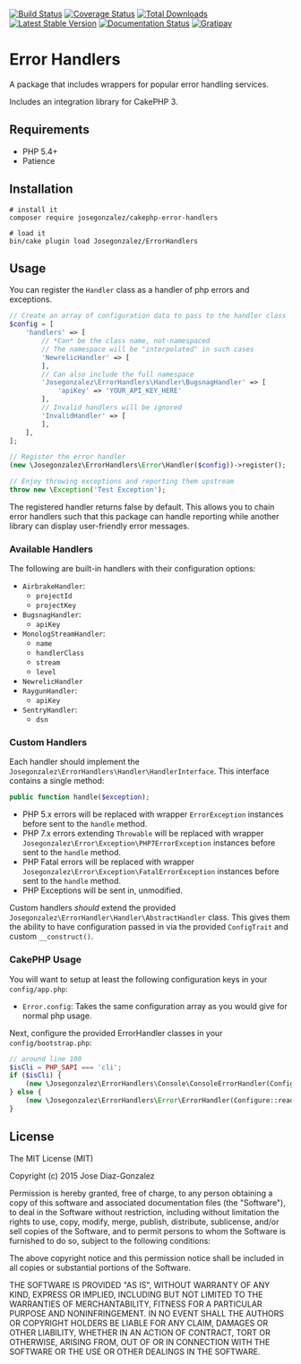 [![Build Status](https://img.shields.io/travis/josegonzalez/cakephp-error-handlers/master.svg?style=flat-square)](https://travis-ci.org/josegonzalez/cakephp-error-handlers)
[![Coverage Status](https://img.shields.io/coveralls/josegonzalez/cakephp-error-handlers.svg?style=flat-square)](https://coveralls.io/r/josegonzalez/cakephp-error-handlers?branch=master)
[![Total Downloads](https://img.shields.io/packagist/dt/josegonzalez/cakephp-error-handlers.svg?style=flat-square)](https://packagist.org/packages/josegonzalez/cakephp-error-handlers)
[![Latest Stable Version](https://img.shields.io/packagist/v/josegonzalez/cakephp-error-handlers.svg?style=flat-square)](https://packagist.org/packages/josegonzalez/cakephp-error-handlers)
[![Documentation Status](https://readthedocs.org/projects/cakephp-error-handlers/badge/?version=latest&style=flat-square)](https://readthedocs.org/projects/cakephp-error-handlers/?badge=latest)
[![Gratipay](https://img.shields.io/gratipay/josegonzalez.svg?style=flat-square)](https://gratipay.com/~josegonzalez/)

# Error Handlers

A package that includes wrappers for popular error handling services.

Includes an integration library for CakePHP 3.

## Requirements

* PHP 5.4+
* Patience

## Installation

```shell
# install it
composer require josegonzalez/cakephp-error-handlers

# load it
bin/cake plugin load Josegonzalez/ErrorHandlers
```

## Usage

You can register the `Handler` class as a handler of php errors and exceptions.

```php
// Create an array of configuration data to pass to the handler class
$config = [
    'handlers' => [
        // *Can* be the class name, not-namespaced
        // The namespace will be "interpolated" in such cases
        'NewrelicHandler' => [
        ],
        // Can also include the full namespace
        'Josegonzalez\ErrorHandlers\Handler\BugsnagHandler' => [
            'apiKey' => 'YOUR_API_KEY_HERE'
        ],
        // Invalid handlers will be ignored
        'InvalidHandler' => [
        ],
    ],
];

// Register the error handler
(new \Josegonzalez\ErrorHandlers\Error\Handler($config))->register();

// Enjoy throwing exceptions and reporting them upstream
throw new \Exception('Test Exception');
```

The registered handler returns false by default. This allows you to chain error handlers such that this package can handle reporting while another library can display user-friendly error messages.

### Available Handlers

The following are built-in handlers with their configuration options:

- `AirbrakeHandler`:
    - `projectId`
    - `projectKey`
- `BugsnagHandler`:
    - `apiKey`
- `MonologStreamHandler`:
    - `name`
    - `handlerClass`
    - `stream`
    - `level`
- `NewrelicHandler`
- `RaygunHandler`:
    - `apiKey`
- `SentryHandler`:
    - `dsn`

### Custom Handlers

Each handler should implement the `Josegonzalez\ErrorHandlers\Handler\HandlerInterface`. This interface contains a single method:

```php
public function handle($exception);
```

- PHP 5.x errors will be replaced with wrapper `ErrorException` instances before sent to the `handle` method.
- PHP 7.x errors extending `Throwable` will be replaced with wrapper `Josegonzalez\Error\Exception\PHP7ErrorException` instances before sent to the `handle` method.
- PHP Fatal errors will be replaced with wrapper `Josegonzalez\Error\Exception\FatalErrorException` instances before sent to the `handle` method.
- PHP Exceptions will be sent in, unmodified.

Custom handlers *should* extend the provided `Josegonzalez\ErrorHandler\Handler\AbstractHandler` class. This gives them the ability to have configuration passed in via the provided `ConfigTrait` and custom `__construct()`.

### CakePHP Usage

You will want to setup at least the following configuration keys in your `config/app.php`:

- `Error.config`: Takes the same configuration array as you would give for normal php usage.

Next, configure the provided ErrorHandler classes in your `config/bootstrap.php`:

```php
// around line 100
$isCli = PHP_SAPI === 'cli';
if ($isCli) {
    (new \Josegonzalez\ErrorHandlers\Console\ConsoleErrorHandler(Configure::read('Error')))->register();
} else {
    (new \Josegonzalez\ErrorHandlers\Error\ErrorHandler(Configure::read('Error')))->register();
}
```

## License

The MIT License (MIT)

Copyright (c) 2015 Jose Diaz-Gonzalez

Permission is hereby granted, free of charge, to any person obtaining a copy
of this software and associated documentation files (the "Software"), to deal
in the Software without restriction, including without limitation the rights
to use, copy, modify, merge, publish, distribute, sublicense, and/or sell
copies of the Software, and to permit persons to whom the Software is
furnished to do so, subject to the following conditions:

The above copyright notice and this permission notice shall be included in
all copies or substantial portions of the Software.

THE SOFTWARE IS PROVIDED "AS IS", WITHOUT WARRANTY OF ANY KIND, EXPRESS OR
IMPLIED, INCLUDING BUT NOT LIMITED TO THE WARRANTIES OF MERCHANTABILITY,
FITNESS FOR A PARTICULAR PURPOSE AND NONINFRINGEMENT. IN NO EVENT SHALL THE
AUTHORS OR COPYRIGHT HOLDERS BE LIABLE FOR ANY CLAIM, DAMAGES OR OTHER
LIABILITY, WHETHER IN AN ACTION OF CONTRACT, TORT OR OTHERWISE, ARISING FROM,
OUT OF OR IN CONNECTION WITH THE SOFTWARE OR THE USE OR OTHER DEALINGS IN
THE SOFTWARE.

